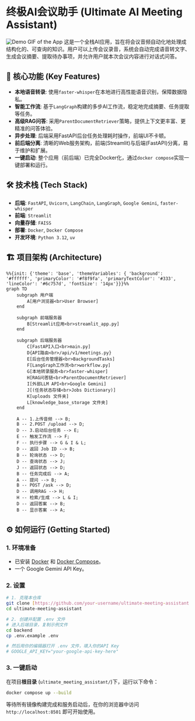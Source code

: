 # 终极AI会议助手 (Ultimate AI Meeting Assistant)

![Demo GIF of the App](https://user-images.githubusercontent.com/your-id/your-repo/demo.gif) 
这是一个全栈AI应用，旨在将会议音频自动化地处理成结构化的、可查询的知识。用户可以上传会议录音，系统会自动完成语音转文字、生成会议摘要、提取待办事项，并允许用户就本次会议内容进行对话式问答。

## 🚀 核心功能 (Key Features)

- **本地语音转录**: 使用`faster-whisper`在本地进行高性能语音识别，保障数据隐私。
- **智能工作流**: 基于`LangGraph`构建的多步AI工作流，稳定地完成摘要、任务提取等任务。
- **高级RAG问答**: 采用`ParentDocumentRetriever`策略，提供上下文更丰富、更精准的问答体验。
- **异步处理**: 后端采用FastAPI后台任务处理耗时操作，前端UI不卡顿。
- **前后端分离**: 清晰的Web服务架构，前端(Streamlit)与后端(FastAPI)分离，易于维护和扩展。
- **一键启动**: 整个应用（前后端）已完全Docker化，通过`docker compose`实现一键部署和运行。

## 🛠️ 技术栈 (Tech Stack)

- **后端**: `FastAPI`, `Uvicorn`, `LangChain`, `LangGraph`, `Google Gemini`, `faster-whisper`
- **前端**: `Streamlit`
- **向量存储**: `FAISS`
- **部署**: `Docker`, `Docker Compose`
- **开发环境**: `Python 3.12`, `uv`

## 🏗️ 项目架构 (Architecture)

```mermaid
%%{init: {'theme': 'base', 'themeVariables': { 'background': '#ffffff', 'primaryColor': '#f8f9fa', 'primaryTextColor': '#333', 'lineColor': '#6c757d', 'fontSize': '14px'}}}%%
graph TD
    subgraph 用户端
        A[用户浏览器<br>User Browser]
    end

    subgraph 前端服务器
        B[Streamlit应用<br>streamlit_app.py]
    end

    subgraph 后端服务器
        C[FastAPI入口<br>main.py]
        D{API路由<br>/api/v1/meetings.py}
        E[后台任务管理器<br>BackgroundTasks]
        F[LangGraph工作流<br>workflow.py]
        G[本地转录服务<br>faster-whisper]
        H[RAG问答链<br>ParentDocumentRetriever]
        I[外部LLM API<br>Google Gemini]
        J[(任务状态存储<br>Jobs Dictionary)]
        K[uploads 文件夹]
        L[knowledge_base_storage 文件夹]
    end
    
    A -- 1.上传音频 --> B;
    B -- 2.POST /upload --> D;
    D -- 3.启动后台任务 --> E;
    E -- 触发工作流 --> F;
    F -- 执行步骤 --> G & I & L;
    D -- 返回 Job ID --> B;
    B -- 轮询状态 --> D;
    D -- 查询状态 --> J;
    J -- 返回状态 --> D;
    B -- 任务完成后 --> A;
    A -- 提问 --> B;
    B -- POST /ask --> D;
    D -- 调用RAG --> H;
    H -- 检索/生成 --> L & I;
    D -- 返回答案 --> B;
    B -- 显示答案 --> A;
```

## ⚙️ 如何运行 (Getting Started)

### 1. 环境准备
- 已安装 [Docker](https://www.docker.com/) 和 [Docker Compose](https://docs.docker.com/compose/install/)。
- 一个 Google Gemini API Key。

### 2. 设置
```bash
# 1. 克隆本仓库
git clone [https://github.com/your-username/ultimate-meeting-assistant.git](https://github.com/your-username/ultimate-meeting-assistant.git)
cd ultimate-meeting-assistant

# 2. 创建并配置 .env 文件
# 进入后端目录，复制示例文件
cd backend
cp .env.example .env

# 然后用你的编辑器打开 .env 文件，填入你的API Key
# GOOGLE_API_KEY="your-google-api-key-here"
```

### 3. 一键启动
在项目**根目录** (`ultimate_meeting_assistant/`)下，运行以下命令：
```bash
docker compose up --build
```
等待所有镜像构建完成和服务启动后，在你的浏览器中访问 `http://localhost:8501` 即可开始使用。